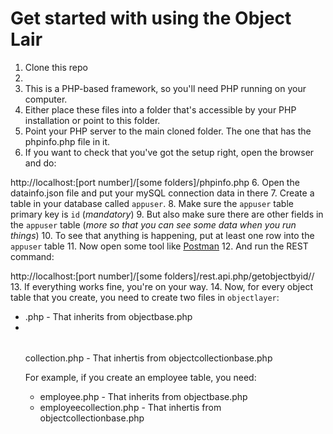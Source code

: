 # Get started with using the Object Lair
1. Clone this repo
2. <SLIM STUFF NEEDS TO GO HERE>
2. This is a PHP-based framework, so you'll need PHP running on your computer.
3. Either place these files into a folder that's accessible by your PHP installation or point to this folder.
4. Point your PHP server to the main cloned folder. The one that has the phpinfo.php file in it.
5. If you want to check that you've got the setup right, open the browser and do:

http://localhost:[port number]/[some folders]/phpinfo.php
6. Open the datainfo.json file and put your mySQL connection data in there
7. Create a table in your database called `appuser`.
8. Make sure the `appuser` table primary key is `id` (*mandatory*)
9. But also make sure there are other fields in the `appuser` table (*more so that you can see some data when you run things*)
10. To see that anything is happening, put at least one row into the `appuser` table
11. Now open some tool like [Postman](https://www.getpostman.com/)
12. And run the REST command:

http://localhost:[port number]/[some folders]/rest.api.php/getobjectbyid/<id for an appuser record that you created>/
13. If everything works fine, you're on your way.
14. Now, for every object table that you create, you need to create two files in `objectlayer`:

- <table name>.php - That inherits from objectbase.php
- <table name>collection.php - That inhertis from objectcollectionbase.php
For example, if you create an employee table, you need:
- employee.php - That inherits from objectbase.php
- employeecollection.php - That inhertis from objectcollectionbase.php


